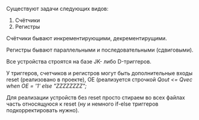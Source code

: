 Существуют задачи следующих видов:

1. Счётчики
2. Регистры
   

Счётчики бывают инкрементирующими, декрементирущими.

Регистры бывают параллельными и последовательными (сдвиговыми).


Все устройства строятся на базе JK- либо D-триггеров.


У триггеров, счетчиков и регистров могут быть дополнительные входы reset (реализовано в проекте), OE (реализуется строчкой *Qout <= Qvec when OE = '1' else "ZZZZZZZZ";*

Для реализации устройств без reset просто стираем во всех файлах часть относящуюся к reset (ну и немного if-else триггеров подкорректировать нужно).
